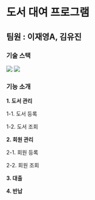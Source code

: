 # 도서 대여 프로그램
 팀원 : 이재영A, 김유진
---
### 기술 스택
<img src="https://img.shields.io/badge/Qt-41CD52?style=flat&logo=Qt&logoColor=white"/>
<img src="httpsL//img.shields.io/badge/c++-00599C?style-flat&logo=C++&logoColor=white"/>

### 기능 소개
**1. 도서 관리**

  1-1. 도서 등록

  1-2. 도서 조회


**2. 회원 관리**

  2-1. 회원 등록

  2-2. 회원 조회


**3. 대출**


**4. 반납**
